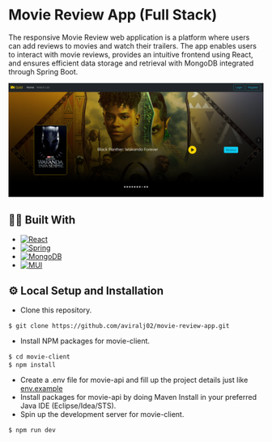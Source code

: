 # Movie Review App (Full Stack)
The responsive Movie Review web application is a platform where users can add reviews to movies and watch their trailers. The app enables users to interact with movie reviews, provides an intuitive frontend using React, and ensures efficient data storage and retrieval with MongoDB integrated through Spring Boot.

![preview](./movie-client/public/preview.png)

## 👨‍💻 Built With
* [![React](https://img.shields.io/badge/react-%2320232a.svg?style=for-the-badge&logo=react&logoColor=%2361DAFB)](https://react.dev/)
* [![Spring](https://img.shields.io/badge/spring-%236DB33F.svg?style=for-the-badge&logo=spring&logoColor=white)](https://spring.io/projects/spring-boot)
* [![MongoDB](https://img.shields.io/badge/MongoDB-%234ea94b.svg?style=for-the-badge&logo=mongodb&logoColor=white)](https://www.mongodb.com/)
* [![MUI](https://img.shields.io/badge/MUI-%230081CB.svg?style=for-the-badge&logo=mui&logoColor=white)](https://mui.com/)

## ⚙️ Local Setup and Installation
* Clone this repository.
```
$ git clone https://github.com/aviralj02/movie-review-app.git
```
* Install NPM packages for movie-client.
```
$ cd movie-client
$ npm install
```
* Create a .env file for movie-api and fill up the project details just like [env.example](./movie-api/src/main/resources/.env.example)
* Install packages for movie-api by doing Maven Install in your preferred Java IDE (Eclipse/Idea/STS).
* Spin up the development server for movie-client.
```
$ npm run dev
``` 
